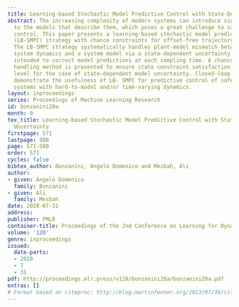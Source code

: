 ```yaml
---
title: Learning-based Stochastic Model Predictive Control with State-Dependent Uncertainty
abstract: The increasing complexity of modern systems can introduce significant uncertainties
  to the models that describe them, which poses a great challenge to safe model-based
  control. This paper presents a learning-based stochastic model predictive control
  (LB-SMPC) strategy with chance constraints for offset-free trajectory tracking.
  The LB-SMPC strategy systematically handles plant-model mismatch between the actual
  system dynamics and a system model via a state-dependent uncertainty term that is
  intended to correct model predictions at each sampling time. A chance constraint
  handling method is presented to ensure state constraint satisfaction to a desired
  level for the case of state-dependent model uncertainty. Closed-loop simulations
  demonstrate the usefulness of LB- SMPC for predictive control of safety-critical
  systems with hard-to-model and/or time-varying dynamics.
layout: inproceedings
series: Proceedings of Machine Learning Research
id: bonzanini20a
month: 0
tex_title: Learning-based Stochastic Model Predictive Control with State-Dependent
  Uncertainty
firstpage: 571
lastpage: 580
page: 571-580
order: 571
cycles: false
bibtex_author: Bonzanini, Angelo Domenico and Mesbah, Ali
author:
- given: Angelo Domenico
  family: Bonzanini
- given: Ali
  family: Mesbah
date: 2020-07-31
address: 
publisher: PMLR
container-title: Proceedings of the 2nd Conference on Learning for Dynamics and Control
volume: '120'
genre: inproceedings
issued:
  date-parts:
  - 2020
  - 7
  - 31
pdf: http://proceedings.mlr.press/v120/bonzanini20a/bonzanini20a.pdf
extras: []
# Format based on citeproc: http://blog.martinfenner.org/2013/07/30/citeproc-yaml-for-bibliographies/
---
```

